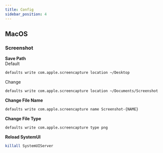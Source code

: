```yaml
---
title: Config
sidebar_position: 4
---
```


## MacOS

### Screenshot
**Save Path**  
Default
```bash
defaults write com.apple.screencapture location ~/Desktop
```
Change
```bash
defaults write com.apple.screencapture location ~/Documents/Screenshot
```

**Change File Name**  
```bash
defaults write com.apple.screencapture name Screenshot-{NAME}
```

**Change File Type**  
```bash
defaults write com.apple.screencapture type png
```

**Reload SystemUI**  
```bash
killall SystemUIServer
```
